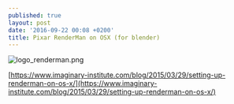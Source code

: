 ```yaml
---
published: true
layout: post
date: '2016-09-22 00:08 +0200'
title: Pixar RenderMan on OSX (for blender)
---
```

![logo_renderman.png]({{site.baseurl}}/media/logo_renderman.png)

[https://www.imaginary-institute.com/blog/2015/03/29/setting-up-renderman-on-os-x/](https://www.imaginary-institute.com/blog/2015/03/29/setting-up-renderman-on-os-x/)
